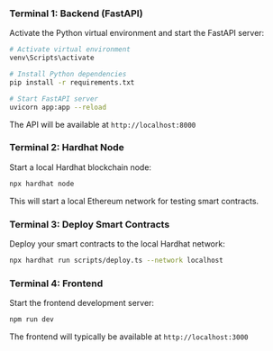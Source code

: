 ### Terminal 1: Backend (FastAPI)

Activate the Python virtual environment and start the FastAPI server:

```bash
# Activate virtual environment
venv\Scripts\activate

# Install Python dependencies
pip install -r requirements.txt

# Start FastAPI server
uvicorn app:app --reload
```

The API will be available at `http://localhost:8000`

### Terminal 2: Hardhat Node

Start a local Hardhat blockchain node:

```bash
npx hardhat node
```

This will start a local Ethereum network for testing smart contracts.

### Terminal 3: Deploy Smart Contracts

Deploy your smart contracts to the local Hardhat network:

```bash
npx hardhat run scripts/deploy.ts --network localhost
```

### Terminal 4: Frontend

Start the frontend development server:

```bash
npm run dev
```

The frontend will typically be available at `http://localhost:3000`